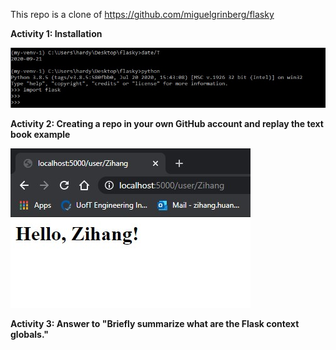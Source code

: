This repo is a clone of https://github.com/miguelgrinberg/flasky

**Activity 1: Installation**

![alt text](https://github.com/ZihangH/ECE444-F2020-Lab2/blob/master/screenshot1.jpg)


**Activity 2: Creating a repo in your own GitHub account and replay the text book example**

![alt text](https://github.com/ZihangH/ECE444-F2020-Lab2/blob/master/screenshot2.jpg)


**Activity 3: Answer to "Briefly summarize what are the Flask context globals."**
